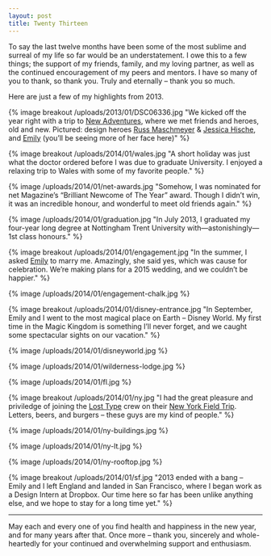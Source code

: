 ```yaml
---
layout: post
title: Twenty Thirteen
---
```


To say the last twelve months have been some of the most sublime and surreal of my life so far would be an understatement. I owe this to a few things; the support of my friends, family, and my loving partner, as well as the continued encouragement of my peers and mentors. I have so many of you to thank, so thank you. Truly and eternally – thank you so much.

Here are just a few of my highlights from 2013.

{% image breakout /uploads/2013/01/DSC06336.jpg "We kicked off the year right with a trip to [New Adventures](http://2013.newadventuresconf.com), where we met friends and heroes, old and new. Pictured: design heroes [Russ Maschmeyer](http://twitter.com/strangenative) & [Jessica Hische](http://twitter.com/jessicahische), and [Emily](http://twitter.com/iamemliy) (you’ll be seeing more of her face here)" %}

{% image breakout /uploads/2014/01/wales.jpg "A short holiday was just what the doctor ordered before I was due to graduate University. I enjoyed a relaxing trip to Wales with some of my favorite people." %}

{% image /uploads/2014/01/net-awards.jpg "Somehow, I was nominated for net Magazine’s “Brilliant Newcome of The Year” award. Though I didn’t win, it was an incredible honour, and wonderful to meet old friends again." %}

{% image /uploads/2014/01/graduation.jpg "In July 2013, I graduated my four-year long degree at Nottingham Trent University with—astonishingly—1st class honours." %}

{% image breakout /uploads/2014/01/engagement.jpg "In the summer, I asked [Emily](http://twitter.com/iamemliy) to marry me. Amazingly, she said yes, which was cause for celebration. We’re making plans for a 2015 wedding, and we couldn’t be happier." %}

{% image /uploads/2014/01/engagement-chalk.jpg %}

{% image breakout /uploads/2014/01/disney-entrance.jpg "In September, Emily and I went to the most magical place on Earth – Disney World. My first time in the Magic Kingdom is something I’ll never forget, and we caught some spectacular sights on our vacation." %}

{% image /uploads/2014/01/disneyworld.jpg %}

{% image /uploads/2014/01/wilderness-lodge.jpg %}

{% image /uploads/2014/01/fl.jpg %}

{% image breakout /uploads/2014/01/ny.jpg "I had the great pleasure and priviledge of joining the [Lost Type](http://losttype.com/) crew on their [New York Field Trip](http://fieldtripny.com/). Letters, beers, and burgers – these guys are my kind of people." %}

{% image /uploads/2014/01/ny-buildings.jpg %}

{% image /uploads/2014/01/ny-lt.jpg %}

{% image /uploads/2014/01/ny-rooftop.jpg %}

{% image breakout /uploads/2014/01/sf.jpg "2013 ended with a bang – Emily and I left England and landed in San Francisco, where I began work as a Design Intern at Dropbox. Our time here so far has been unlike anything else, and we hope to stay for a long time yet." %}

* * *

May each and every one of you find health and happiness in the new year, and for many years after that. Once more – thank you, sincerely and whole-heartedly for your continued and overwhelming support and enthusiasm.